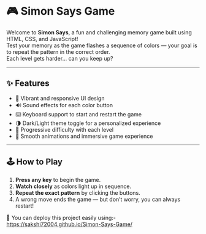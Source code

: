# 🎮 Simon Says Game

Welcome to **Simon Says**, a fun and challenging memory game built using HTML, CSS, and JavaScript!  
Test your memory as the game flashes a sequence of colors — your goal is to repeat the pattern in the correct order.  
Each level gets harder... can you keep up?

---

## ✨ Features

- 🎨 Vibrant and responsive UI design
- 🔊 Sound effects for each color button
- ⌨️ Keyboard support to start and restart the game
- 🌗 Dark/Light theme toggle for a personalized experience
- 🚀 Progressive difficulty with each level
- 🎵 Smooth animations and immersive game experience

---

## 🕹️ How to Play

1. **Press any key** to begin the game.
2. **Watch closely** as colors light up in sequence.
3. **Repeat the exact pattern** by clicking the buttons.
4. A wrong move ends the game — but don’t worry, you can always restart!


🔗 You can deploy this project easily using:- https://sakshi72004.github.io/Simon-Says-Game/

